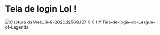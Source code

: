 # Tela de login Lol ! 
![Captura da Web_19-8-2022_12569_127 0 0 1](https://user-images.githubusercontent.com/106199899/185659489-3642402e-de5f-417d-a80f-8b9599f54282.jpeg)
#   T e l a - d e - l o g i n - d o - L e a g u e - o f - L e g e n d s  
 